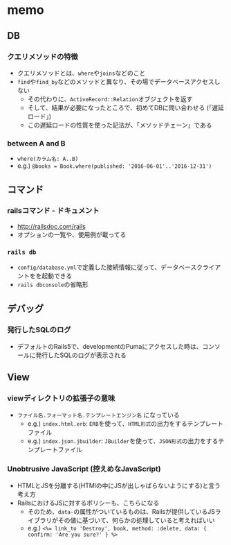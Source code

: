 # memo

## DB

### クエリメソッドの特徴
* クエリメソッドとは、`where`や`joins`などのこと
* `find`や`find_by`などのメソッドと異なり、その場でデータベースアクセスしない 
  * その代わりに、`ActiveRecord::Relation`オブジェクトを返す
  * そして、結果が必要になったところで、初めてDBに問い合わせる (「遅延ロード」)
  * この遅延ロードの性質を使った記法が、「メソッドチェーン」である

### between A and B
* `where(カラム名: A..B)`
* e.g.) `@books = Book.where(published: '2016-06-01'..'2016-12-31')`

## コマンド

### railsコマンド - ドキュメント
* http://railsdoc.com/rails
* オプションの一覧や、使用例が載ってる

### `rails db`
* `config/database.yml`で定義した接続情報に従って、データベースクライアントをを起動できる
* `rails dbconsole`の省略形

## デバッグ

### 発行したSQLのログ
* デフォルトのRails5で、developmentのPumaにアクセスした時は、コンソールに発行したSQLのログが表示される

## View

### viewディレクトリの拡張子の意味
* `ファイル名.フォーマット名.テンプレートエンジン名` になっている
  * e.g.) `index.html.erb`: `ERB`を使って、`HTML形式`の出力をするテンプレートファイル
  * e.g.) `index.json.jbuilder`: `JBuilder`を使って、`JSON形式`の出力をするテンプレートファイル
  
### Unobtrusive JavaScript (控えめなJavaScript)
* HTMLとJSを分離する(HTMlの中にJSが出しゃばらないようにする)と言う考え方
* RailsにおけるJSに対するポリシーも、こちらになる
  * そのため、`data-`の属性がついているものは、Railsが提供しているJSライブラリがその値に基づいて、何らかの処理していると考えればいい
  * e.g.) `<%= link_to 'Destroy', book, method: :delete, data: { confirm: 'Are you sure?' } %>`


